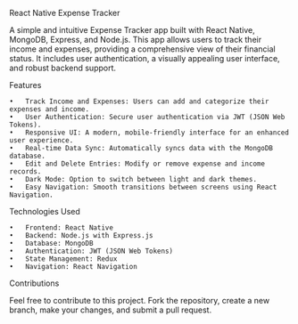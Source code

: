 

React Native Expense Tracker

A simple and intuitive Expense Tracker app built with React Native, MongoDB, Express, and Node.js. This app allows users to track their income and expenses, providing a comprehensive view of their financial status. It includes user authentication, a visually appealing user interface, and robust backend support.

Features

	•	Track Income and Expenses: Users can add and categorize their expenses and income.
	•	User Authentication: Secure user authentication via JWT (JSON Web Tokens).
	•	Responsive UI: A modern, mobile-friendly interface for an enhanced user experience.
	•	Real-time Data Sync: Automatically syncs data with the MongoDB database.
	•	Edit and Delete Entries: Modify or remove expense and income records.
	•	Dark Mode: Option to switch between light and dark themes.
	•	Easy Navigation: Smooth transitions between screens using React Navigation.

Technologies Used

	•	Frontend: React Native
	•	Backend: Node.js with Express.js
	•	Database: MongoDB
	•	Authentication: JWT (JSON Web Tokens)
	•	State Management: Redux
	•	Navigation: React Navigation


Contributions

Feel free to contribute to this project. Fork the repository, create a new branch, make your changes, and submit a pull request.
